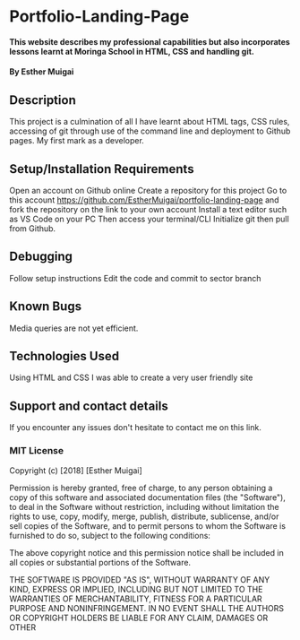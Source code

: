 # Portfolio-Landing-Page
#### This website describes my professional capabilities but also incorporates lessons learnt at Moringa School in HTML, CSS and handling git.
#### By Esther Muigai
## Description
This project is a culmination of all I have learnt about HTML tags, CSS rules, accessing of git through use of the command line and deployment to Github pages. My first mark as a developer.
## Setup/Installation Requirements
Open an account on Github online
Create a repository for this project
Go to this account https://github.com/EstherMuigai/portfolio-landing-page and fork the repository on the link to your own account
Install a text editor such as VS Code on your PC
Then access your terminal/CLI
Initialize git then pull from Github.
## Debugging
Follow setup instructions
Edit the code and commit to sector branch
## Known Bugs
Media queries are not yet efficient.
## Technologies Used
Using HTML and CSS I was able to create a very user friendly site
## Support and contact details
If you encounter any issues don't hesitate to contact me on this link.
### MIT License

Copyright (c) [2018] [Esther Muigai]

Permission is hereby granted, free of charge, to any person obtaining a copy
of this software and associated documentation files (the "Software"), to deal
in the Software without restriction, including without limitation the rights
to use, copy, modify, merge, publish, distribute, sublicense, and/or sell
copies of the Software, and to permit persons to whom the Software is
furnished to do so, subject to the following conditions:

The above copyright notice and this permission notice shall be included in all
copies or substantial portions of the Software.

THE SOFTWARE IS PROVIDED "AS IS", WITHOUT WARRANTY OF ANY KIND, EXPRESS OR
IMPLIED, INCLUDING BUT NOT LIMITED TO THE WARRANTIES OF MERCHANTABILITY,
FITNESS FOR A PARTICULAR PURPOSE AND NONINFRINGEMENT. IN NO EVENT SHALL THE
AUTHORS OR COPYRIGHT HOLDERS BE LIABLE FOR ANY CLAIM, DAMAGES OR OTHER
